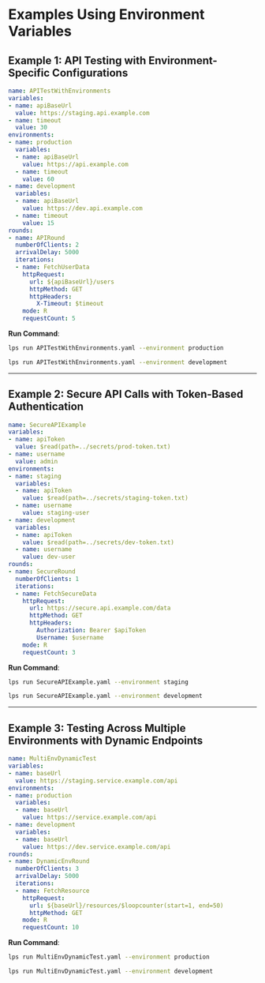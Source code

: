 
# Examples Using Environment Variables

## Example 1: API Testing with Environment-Specific Configurations
```yaml
name: APITestWithEnvironments
variables:
- name: apiBaseUrl
  value: https://staging.api.example.com
- name: timeout
  value: 30
environments:
- name: production
  variables:
  - name: apiBaseUrl
    value: https://api.example.com
  - name: timeout
    value: 60
- name: development
  variables:
  - name: apiBaseUrl
    value: https://dev.api.example.com
  - name: timeout
    value: 15
rounds:
- name: APIRound
  numberOfClients: 2
  arrivalDelay: 5000
  iterations:
  - name: FetchUserData
    httpRequest:
      url: ${apiBaseUrl}/users
      httpMethod: GET
      httpHeaders:
        X-Timeout: $timeout
    mode: R
    requestCount: 5
```
**Run Command**:
```bash
lps run APITestWithEnvironments.yaml --environment production
```
```bash
lps run APITestWithEnvironments.yaml --environment development
```

---

## Example 2: Secure API Calls with Token-Based Authentication
```yaml
name: SecureAPIExample
variables:
- name: apiToken
  value: $read(path=../secrets/prod-token.txt)
- name: username
  value: admin
environments:
- name: staging
  variables:
  - name: apiToken
    value: $read(path=../secrets/staging-token.txt)
  - name: username
    value: staging-user
- name: development
  variables:
  - name: apiToken
    value: $read(path=../secrets/dev-token.txt)
  - name: username
    value: dev-user
rounds:
- name: SecureRound
  numberOfClients: 1
  iterations:
  - name: FetchSecureData
    httpRequest:
      url: https://secure.api.example.com/data
      httpMethod: GET
      httpHeaders:
        Authorization: Bearer $apiToken
        Username: $username
    mode: R
    requestCount: 3
```
**Run Command**:
```bash
lps run SecureAPIExample.yaml --environment staging
```
```bash
lps run SecureAPIExample.yaml --environment development
```

---

## Example 3: Testing Across Multiple Environments with Dynamic Endpoints
```yaml
name: MultiEnvDynamicTest
variables:
- name: baseUrl
  value: https://staging.service.example.com/api
environments:
- name: production
  variables:
  - name: baseUrl
    value: https://service.example.com/api
- name: development
  variables:
  - name: baseUrl
    value: https://dev.service.example.com/api
rounds:
- name: DynamicEnvRound
  numberOfClients: 3
  arrivalDelay: 5000
  iterations:
  - name: FetchResource
    httpRequest:
      url: ${baseUrl}/resources/$loopcounter(start=1, end=50)
      httpMethod: GET
    mode: R
    requestCount: 10
```
**Run Command**:
```bash
lps run MultiEnvDynamicTest.yaml --environment production
```
```bash
lps run MultiEnvDynamicTest.yaml --environment development
```
